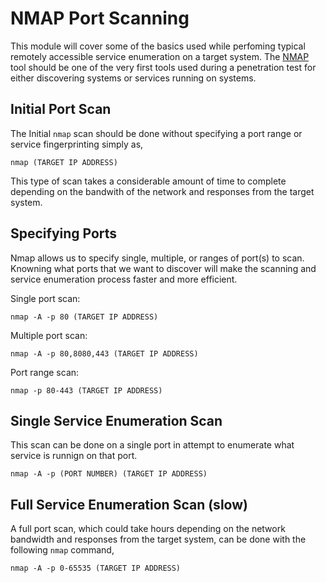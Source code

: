 # NMAP Port Scanning
This module will cover some of the basics used while perfoming typical remotely accessible service enumeration on a target system. The [NMAP](https://nmap.org) tool should be one of the very first tools used during a penetration test for either discovering systems or services running on systems.

## Initial Port Scan
The Initial `nmap` scan should be done without specifying a port range or service fingerprinting simply as,

`nmap (TARGET IP ADDRESS)`

This type of scan takes a considerable amount of time to complete depending on the bandwith of the network and responses from the target system. 

## Specifying Ports
Nmap allows us to specify single, multiple, or ranges of port(s) to scan. Knowning what ports that we want to discover will make the scanning and service enumeration process faster and more efficient. 

Single port scan:

`nmap -A -p 80 (TARGET IP ADDRESS)`

Multiple port scan:

`nmap -A -p 80,8080,443 (TARGET IP ADDRESS)`

Port range scan:

`nmap -p 80-443 (TARGET IP ADDRESS)`

## Single Service Enumeration Scan
This scan can be done on a single port in attempt to enumerate what service is runnign on that port.

`nmap -A -p (PORT NUMBER) (TARGET IP ADDRESS)`

## Full Service Enumeration Scan (slow)
A full port scan, which could take hours depending on the network bandwidth and responses from the target system, can be done with the following `nmap` command,

`nmap -A -p 0-65535 (TARGET IP ADDRESS)`
